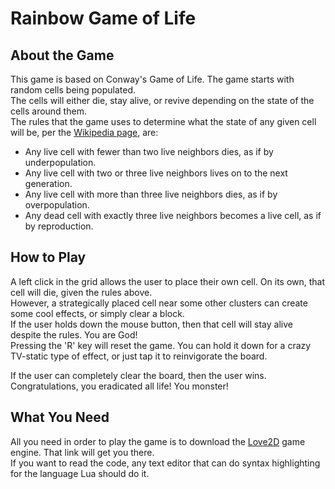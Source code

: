 # Rainbow Game of Life

## About the Game
This game is based on Conway's Game of Life. The game starts with random cells being populated.  
The cells will either die, stay alive, or revive depending on the state of the cells around them.  
The rules that the game uses to determine what the state of any given cell will be, per the [Wikipedia page](https://en.wikipedia.org/wiki/Conway%27s_Game_of_Life), are:
- Any live cell with fewer than two live neighbors dies, as if by underpopulation.
- Any live cell with two or three live neighbors lives on to the next generation.
- Any live cell with more than three live neighbors dies, as if by overpopulation.
- Any dead cell with exactly three live neighbors becomes a live cell, as if by reproduction.


## How to Play
A left click in the grid allows the user to place their own cell. On its own, that cell will die, given the rules above.  
However, a strategically placed cell near some other clusters can create some cool effects, or simply clear a block.  
If the user holds down the mouse button, then that cell will stay alive despite the rules. You are God!  
Pressing the 'R' key will reset the game. You can hold it down for a crazy TV-static type of effect, or just tap it to reinvigorate the board.  

If the user can completely clear the board, then the user wins. Congratulations, you eradicated all life! You monster!


## What You Need
All you need in order to play the game is to download the [Love2D](https://love2d.org/) game engine. That link will get you there.  
If you want to read the code, any text editor that can do syntax highlighting for the language Lua should do it.